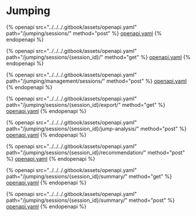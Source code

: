 # Jumping

{% openapi src="../../../.gitbook/assets/openapi.yaml" path="/jumping/sessions/" method="post" %}
[openapi.yaml](../../../.gitbook/assets/openapi.yaml)
{% endopenapi %}

{% openapi src="../../../.gitbook/assets/openapi.yaml" path="/jumping/sessions/{session_id}/" method="get" %}
[openapi.yaml](../../../.gitbook/assets/openapi.yaml)
{% endopenapi %}

{% openapi src="../../../.gitbook/assets/openapi.yaml" path="/jumping/management/sessions/" method="post" %}
[openapi.yaml](../../../.gitbook/assets/openapi.yaml)
{% endopenapi %}

{% openapi src="../../../.gitbook/assets/openapi.yaml" path="/jumping/sessions/{session_id}/export/" method="get" %}
[openapi.yaml](../../../.gitbook/assets/openapi.yaml)
{% endopenapi %}

{% openapi src="../../../.gitbook/assets/openapi.yaml" path="/jumping/sessions/{session_id}/jump-analysis/" method="post" %}
[openapi.yaml](../../../.gitbook/assets/openapi.yaml)
{% endopenapi %}

{% openapi src="../../../.gitbook/assets/openapi.yaml" path="/jumping/sessions/{session_id}/recommendation/" method="post" %}
[openapi.yaml](../../../.gitbook/assets/openapi.yaml)
{% endopenapi %}

{% openapi src="../../../.gitbook/assets/openapi.yaml" path="/jumping/sessions/{session_id}/summary/" method="get" %}
[openapi.yaml](../../../.gitbook/assets/openapi.yaml)
{% endopenapi %}

{% openapi src="../../../.gitbook/assets/openapi.yaml" path="/jumping/sessions/{session_id}/summary/" method="post" %}
[openapi.yaml](../../../.gitbook/assets/openapi.yaml)
{% endopenapi %}

